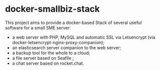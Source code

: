 # docker-smallbiz-stack

This project aims to provide a docker-based Stack of several useful software for a small SME server:

- a web server with PHP, MySQL and automatic SSL via Letsencrypt (via docker-letsencrypt-nginx-proxy-companion);
- an elasticsearch server companion to the web server;
- a backup tool for the whole to a cloud;
- a file server based on Seafile ;
- a chat server based on rocket.chat.
